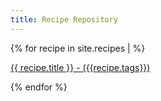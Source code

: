 ```yaml
---
title: Recipe Repository
---
```


{% for recipe in site.recipes | %}
    <p>
        <a href="{{ recipe.url}}">{{ recipe.title }} - ({{recipe.tags}})</a>
    </p>
{% endfor %}
